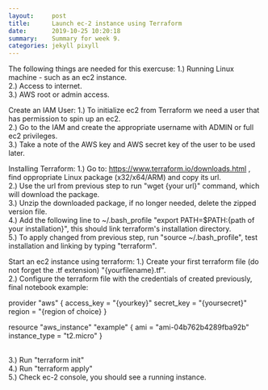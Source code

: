 ```yaml
---
layout:     post
title:      Launch ec-2 instance using Terraform
date:       2019-10-25 10:20:18
summary:    Summary for week 9.
categories: jekyll pixyll
---
```

The following things are needed for this exercuse:
1.) Running Linux machine - such as an ec2 instance. <br/>
2.) Access to internet. <br/>
3.) AWS root or admin access. <br/>

Create an IAM User:
1.) To initialize ec2 from Terraform we need a user that has permission to spin up an ec2. <br/>
2.) Go to the IAM and create the appropriate username with ADMIN or full ec2 privileges. <br/>
3.) Take a note of the AWS key and AWS secret key of the user to be used later. <br/>

Installing Terraform:
1.) Go to: https://www.terraform.io/downloads.html , find oppropriate Linux package (x32/x64/ARM) and copy its url. <br/>
2.) Use the url from previous step to run "wget {your url}" command, which will download the package. <br/>
3.) Unzip the downloaded package, if no longer needed, delete the zipped version file. <br/>
4.) Add the following line to ~/.bash_profile "export PATH=$PATH:{path of your installation}", this should link terraform's installation directory. <br/>
5.) To apply changed from previous step, run "source ~/.bash_profile", test installation and linking by typing "terraform". <br/>


Start an ec2 instance using terraform:
1.) Create your first terraform file (do not forget the .tf extension) "{yourfilename}.tf". <br/>
2.) Configure the terraform file with the credentials of created previously, final notebook example:

provider "aws" {
  access_key = "{yourkey}"
  secret_key = "{yoursecret}"
  region     = "{region of choice}
}

resource "aws_instance" "example" {
  ami           = "ami-04b762b4289fba92b"
  instance_type = "t2.micro"
}

<br/>
3.) Run "terraform init" <br/>
4.) Run "terraform apply" <br/>
5.) Check ec-2 console, you should see a running instance. <br/>
